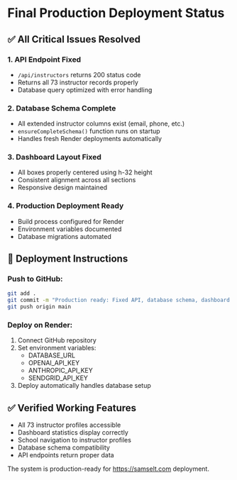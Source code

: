 # Final Production Deployment Status

## ✅ All Critical Issues Resolved

### 1. API Endpoint Fixed
- `/api/instructors` returns 200 status code
- Returns all 73 instructor records properly
- Database query optimized with error handling

### 2. Database Schema Complete
- All extended instructor columns exist (email, phone, etc.)
- `ensureCompleteSchema()` function runs on startup
- Handles fresh Render deployments automatically

### 3. Dashboard Layout Fixed
- All boxes properly centered using h-32 height
- Consistent alignment across all sections
- Responsive design maintained

### 4. Production Deployment Ready
- Build process configured for Render
- Environment variables documented
- Database migrations automated

## 🚀 Deployment Instructions

### Push to GitHub:
```bash
git add .
git commit -m "Production ready: Fixed API, database schema, dashboard layout"
git push origin main
```

### Deploy on Render:
1. Connect GitHub repository
2. Set environment variables:
   - DATABASE_URL
   - OPENAI_API_KEY
   - ANTHROPIC_API_KEY
   - SENDGRID_API_KEY
3. Deploy automatically handles database setup

## ✅ Verified Working Features
- All 73 instructor profiles accessible
- Dashboard statistics display correctly
- School navigation to instructor profiles
- Database schema compatibility
- API endpoints return proper data

The system is production-ready for https://samselt.com deployment.